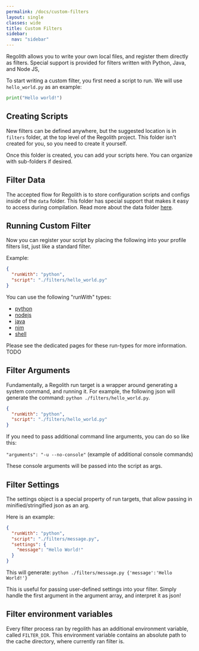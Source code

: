 ```yaml
---
permalink: /docs/custom-filters
layout: single
classes: wide
title: Custom Filters
sidebar:
  nav: "sidebar"
---
```


Regolith allows you to write your own local files, and register them directly as filters. Special support is provided for filters written with Python, Java, and Node JS,

To start writing a custom filter, you first need a script to run. We will use `hello_world.py` as an example:

```py
print("Hello world!")
```

## Creating Scripts

New filters can be defined anywhere, but the suggested location is in `filters` folder, at the top level of the Regolith project. This folder isn't created for you, so you need to create it yourself. 

Once this folder is created, you can add your scripts here. You can organize with sub-folders if desired.

## Filter Data

The accepted flow for Regolith is to store configuration scripts and configs inside of the `data` folder. This folder has special support that makes it easy to access during compilation. Read more about the data folder [here](/regolith/docs/data-folder).

## Running Custom Filter

Now you can register your script by placing the following into your profile filters list, just like a standard filter.

Example:

```json
{
  "runWith": "python",
  "script": "./filters/hello_world.py"
}
```

You can use the following "runWith" types:
 - [python](/regolith/docs/python-filters)
 - [nodejs](/regolith/docs/nodejs-filters)
 - [java](/regolith/docs/java-filters)
 - [nim](/regolith/docs/nim-filters)
 - [shell](/regolith/docs/shell-filters)

Please see the dedicated pages for these run-types for more information. TODO

## Filter Arguments

Fundamentally, a Regolith run target is a wrapper around generating a system command, and running it. For example, the following json will generate the command: `python ./filters/hello_world.py`.

```json
{
  "runWith": "python",
  "script": "./filters/hello_world.py"
}
```

If you need to pass additional command line arguments, you can do so like this:

`"arguments": "-u --no-console"` (example of additional console commands)

These console arguments will be passed into the script as args.

## Filter Settings

The settings object is a special property of run targets, that allow passing in minified/stringified json as an arg. 

Here is an example:

```json
{
  "runWith": "python",
  "script": "./filters/message.py",
  "settings": {
    "message": "Hello World!"
  }
}
```

This will generate: `python ./filters/message.py {'message':'Hello World!'}`

This is useful for passing user-defined settings into your filter. Simply handle the first argument in the argument array, and interpret it as json!

## Filter environment variables

Every filter process ran by regolith has an additional environment variable, called `FILTER_DIR`. This environment variable contains an absolute path to the cache directory, where currently ran filter is.